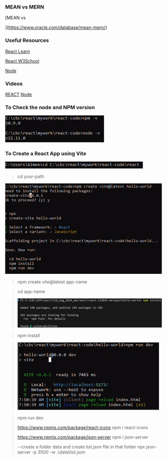 ### MEAN vs MERN
[MEAN vs 

](https://www.oracle.com/database/mean-mern/)

### Useful Resources
[React Learn](https://react.dev/learn)

[React W3School](https://www.w3schools.com/react/default.asp)

[Node](https://nodejs.org/en)

### Videos
[REACT](https://m.youtube.com/watch?v=8pDqJVdNa44&t=1522s&pp=ygURY3JlYXRvcnMgb2YgcmVhY3Q%3D#)
[Node](https://www.youtube.com/watch?v=LB8KwiiUGy0&t=3s&ab_channel=Honeypot)


### To Check the node and NPM version 

![](/Assets/version-check.png)

### To Create a React App using Vite

![](/Assets/0.png)

>cd your-path

![](/Assets/create-vite-project.png)

> npm create vite@latest app-name

> cd app-name

> ![](/Assets/npm-install.png)

> npm install

> ![](/Assets/npm-run-dev.png)

> npm run dev 
>
> https://www.npmjs.com/package/react-icons
> npm i react-icons
>
> https://www.npmjs.com/package/json-server
> npm i json-server
> 
>--create a folder data and create list.json file in that folder
> npx json-server -p 3500 -w .\data\list.json
>
> 